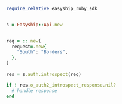 <!-- Start SDK Example Usage -->


```ruby
require_relative easyship_ruby_sdk


s = Easyship::Api.new

   
req = ::.new(
  request=.new{
    "South": "Borders",
  },
)
    
res = s.auth.introspect(req)

if ! res.o_auth2_introspect_response.nil?
  # handle response
end

```
<!-- End SDK Example Usage -->